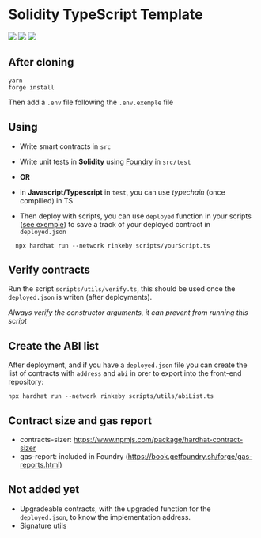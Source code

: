 # Solidity TypeScript Template

![](https://img.shields.io/badge/Node.js-v18.7.0-green)
![](https://img.shields.io/badge/Hardhat-v2.10.1-green)
![](https://img.shields.io/badge/Foundry-v0.2.0-orange)

## After cloning

```
yarn
forge install
```

Then add a `.env` file following the `.env.exemple` file

## Using

- Write smart contracts in `src`
- Write unit tests in **Solidity** using [Foundry](https://book.getfoundry.sh/forge/writing-tests.html) in `src/test`
- **OR**
- in **Javascript/Typescript** in `test`, you can use _typechain_ (once compilled) in TS

- Then deploy with scripts, you can use `deployed` function in your scripts ([see exemple](https://github.com/RaphaelHardFork/solidity-ts-template/blob/main/scripts/fungibleToken.ts#L16)) to save a track of your deployed contract in `deployed.json`

```
  npx hardhat run --network rinkeby scripts/yourScript.ts
```

## Verify contracts

Run the script `scripts/utils/verify.ts`, this should be used once the `deployed.json` is writen (after deployments).

_Always verify the constructor arguments, it can prevent from running this script_

## Create the ABI list

After deployment, and if you have a `deployed.json` file you can create the list of contracts with `address` and `abi` in orer to export into the front-end repository:

```
npx hardhat run --network rinkeby scripts/utils/abiList.ts
```

## Contract size and gas report

- contracts-sizer: https://www.npmjs.com/package/hardhat-contract-sizer
- gas-report: included in Foundry (https://book.getfoundry.sh/forge/gas-reports.html)

## Not added yet

- Upgradeable contracts, with the upgraded function for the `deployed.json`, to know the implementation address.
- Signature utils

